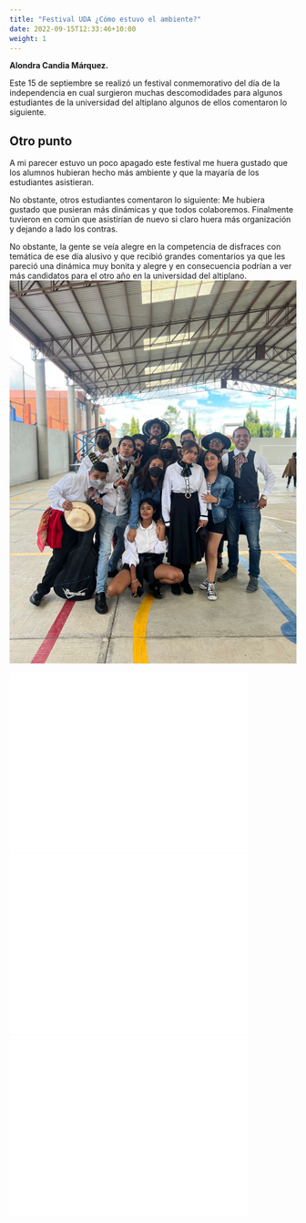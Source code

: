 ```yaml
---
title: "Festival UDA ¿Cómo estuvo el ambiente?"
date: 2022-09-15T12:33:46+10:00
weight: 1
---
```

**Alondra Candia Márquez.**

Este 15 de septiembre se realizó un festival conmemorativo del día de la independencia en cual surgieron muchas descomodidades para algunos estudiantes de la universidad del altiplano algunos de ellos comentaron lo siguiente. 

## Otro punto
A mi parecer estuvo un poco apagado este festival me huera gustado que los alumnos hubieran hecho más ambiente y que la mayaría de los estudiantes asistieran. 

No obstante, otros estudiantes comentaron lo siguiente: Me hubiera gustado que pusieran más dinámicas y que todos colaboremos. Finalmente tuvieron en común que asistirían de nuevo si claro huera más organización y dejando a lado los contras.

No obstante, la gente se veía alegre en la competencia de disfraces con temática de ese día alusivo y que recibió grandes comentarios ya que les pareció una dinámica muy bonita y alegre y en consecuencia podrían a ver más candidatos para el otro año en la universidad del altiplano.
![Accounting Services](/images/ImgeAlondra/Imagen6.jpeg)
<iframe width="420" height="315" src="/images/Videos/V1.mp4" frameborder="0"></iframe>
<iframe width="420" height="315" src="/images/Videos/V3.mp4" frameborder="0"></iframe>
<iframe width="420" height="315" src="/images/Videos/V4.mp4" frameborder="0"></iframe>



